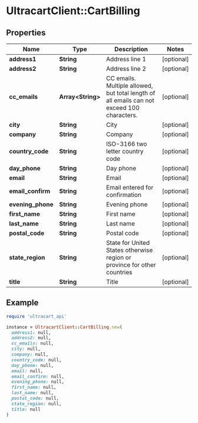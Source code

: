# UltracartClient::CartBilling

## Properties

| Name | Type | Description | Notes |
| ---- | ---- | ----------- | ----- |
| **address1** | **String** | Address line 1 | [optional] |
| **address2** | **String** | Address line 2 | [optional] |
| **cc_emails** | **Array&lt;String&gt;** | CC emails.  Multiple allowed, but total length of all emails can not exceed 100 characters. | [optional] |
| **city** | **String** | City | [optional] |
| **company** | **String** | Company | [optional] |
| **country_code** | **String** | ISO-3166 two letter country code | [optional] |
| **day_phone** | **String** | Day phone | [optional] |
| **email** | **String** | Email | [optional] |
| **email_confirm** | **String** | Email entered for confirmation | [optional] |
| **evening_phone** | **String** | Evening phone | [optional] |
| **first_name** | **String** | First name | [optional] |
| **last_name** | **String** | Last name | [optional] |
| **postal_code** | **String** | Postal code | [optional] |
| **state_region** | **String** | State for United States otherwise region or province for other countries | [optional] |
| **title** | **String** | Title | [optional] |

## Example

```ruby
require 'ultracart_api'

instance = UltracartClient::CartBilling.new(
  address1: null,
  address2: null,
  cc_emails: null,
  city: null,
  company: null,
  country_code: null,
  day_phone: null,
  email: null,
  email_confirm: null,
  evening_phone: null,
  first_name: null,
  last_name: null,
  postal_code: null,
  state_region: null,
  title: null
)
```

